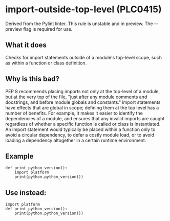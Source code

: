 # import-outside-top-level (PLC0415)
Derived from the Pylint linter.
This rule is unstable and in preview. The --preview flag is required for use.
## What it does
Checks for import statements outside of a module's top-level scope, such
as within a function or class definition.
## Why is this bad?
PEP 8 recommends placing imports not only at the top-level of a module,
but at the very top of the file, "just after any module comments and
docstrings, and before module globals and constants."
import statements have effects that are global in scope; defining them at
the top level has a number of benefits. For example, it makes it easier to
identify the dependencies of a module, and ensures that any invalid imports
are caught regardless of whether a specific function is called or class is
instantiated.
An import statement would typically be placed within a function only to
avoid a circular dependency, to defer a costly module load, or to avoid
loading a dependency altogether in a certain runtime environment.
## Example
```
def print_python_version():
    import platform
    print(python.python_version())
```
## Use instead:
```
import platform
def print_python_version():
    print(python.python_version())
```
